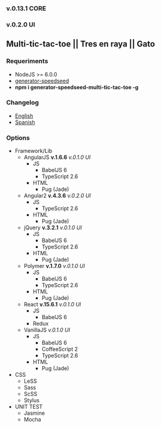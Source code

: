 ### v.0.13.1 CORE
### v.0.2.0 UI

## Multi-tic-tac-toe || Tres en raya || Gato

### Requeriments
- NodeJS >= 6.0.0
- [generator-speedseed](https://www.npmjs.com/package/generator-speedseed)
- **npm i generator-speedseed-multi-tic-tac-toe -g**

### Changelog
- [English](https://github.com/ifedu/generator-speedseed-multi-tic-tac-toe/blob/master/docs/CHANGELOG/EN_US.md)
- [Spanish](https://github.com/ifedu/generator-speedseed-multi-tic-tac-toe/blob/master/docs/CHANGELOG/ES.md)

### Options
- Framework/Lib
    - AngularJS **v.1.6.6** *v.0.1.0 UI*
        - JS
            - BabelJS 6
            - TypeScript 2.6
        - HTML
            - Pug (Jade)
    - Angular2 **v.4.3.6** *v.0.2.0 UI*
        - JS
            - TypeScript 2.6
        - HTML
            - Pug (Jade)
    - jQuery **v.3.2.1** *v.0.1.0 UI*
        - JS
            - BabelJS 6
            - TypeScript 2.6
        - HTML
            - Pug (Jade)
    - Polymer **v.1.7.0** *v.0.1.0 UI*
        - JS
            - BabelJS 6
            - TypeScript 2.6
        - HTML
            - Pug (Jade)
    - React **v.15.6.1** *v.0.1.0 UI*
        - JS
            - BabelJS 6
        - Redux
    - VanillaJS *v.0.1.0 UI*
        - JS
            - BabelJS 6
            - CoffeeScript 2
            - TypeScript 2.6
        - HTML
            - Pug (Jade)
- CSS
    - LeSS
    - Sass
    - ScSS
    - Stylus
- UNIT TEST
    - Jasmine
    - Mocha
